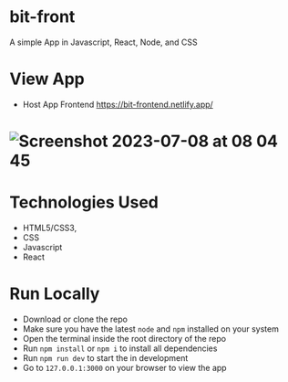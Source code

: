 # bit-front

A simple App in Javascript, React, Node, and CSS

# View App
  * Host App Frontend https://bit-frontend.netlify.app/

# ![Screenshot 2023-07-08 at 08 04 45](https://github.com/Spectrumsun/mycover/assets/20597418/d261f5d5-442a-4ef2-8aff-ea3a6749035f)

# Technologies Used
  * HTML5/CSS3,
  * CSS
  * Javascript
  * React

# Run Locally
  * Download or clone the repo
  * Make sure you have the latest `node` and `npm` installed on your system
  * Open the terminal inside the root directory of the repo
  * Run `npm install` or `npm i` to install all dependencies
  * Run `npm run dev` to start the in development
  * Go to `127.0.0.1:3000` on your browser to view the app
